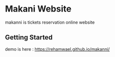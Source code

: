 # Makani Website
makanni is tickets reservation online website

## Getting Started
demo is here :  https://rehamwael.github.io/makanni/
